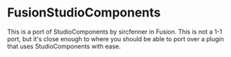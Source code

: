 # FusionStudioComponents
This is a port of StudioComponents by sircfenner in Fusion. This is not a 1-1 port, but it's close enough to where you should be able to port over a plugin that uses StudioComponents with ease.
